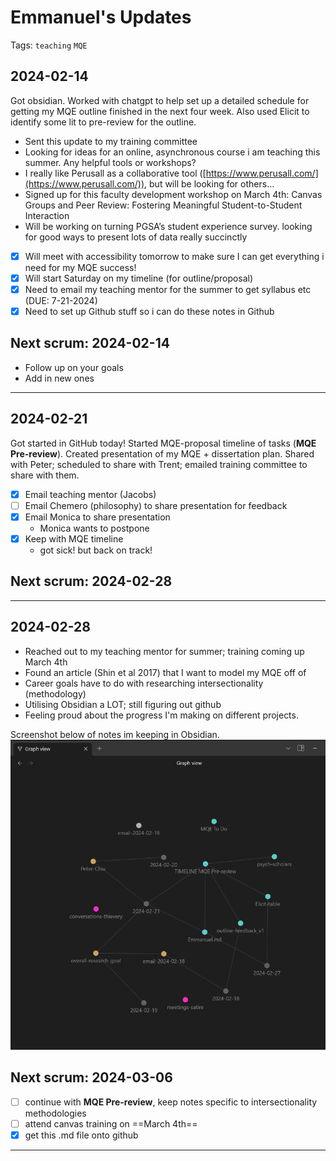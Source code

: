 # Emmanuel's Updates

Tags: `teaching` `MQE`

## 2024-02-14

Got obsidian. Worked with chatgpt to help set up a detailed schedule for getting my MQE outline finished in the next four week. Also used Elicit to identify some lit to pre-review for the outline.

- Sent this update to my training committee
- Looking for ideas for an online, asynchronous course i am teaching this summer. Any helpful tools or workshops?
- I really like Perusall as a collaborative tool ([https://www.perusall.com/](https://www.perusall.com/)), but will be looking for others…
- Signed up for this faculty development workshop on March 4th: Canvas Groups and Peer Review: Fostering Meaningful Student-to-Student Interaction
- Will be working on turning PGSA’s student experience survey. looking for good ways to present lots of data really succinctly

- [x] Will meet with accessibility tomorrow to make sure I can get everything i need for my MQE success!
- [x] Will start Saturday on my timeline (for outline/proposal)
- [x] Need to email my teaching mentor for the summer to get syllabus etc (DUE: 7-21-2024)
- [x] Need to set up Github stuff so i can do these notes in Github

## Next scrum: 2024-02-14

- Follow up on your goals
- Add in new ones

___

## 2024-02-21

Got started in GitHub today!
Started MQE-proposal timeline of tasks (**MQE Pre-review**). Created presentation of my MQE + dissertation plan. Shared with Peter; scheduled to share with Trent; emailed training committee to share with them.

- [x] Email teaching mentor (Jacobs)
- [ ] Email Chemero (philosophy) to share presentation for feedback
- [x] Email Monica to share presentation
  - Monica wants to postpone
- [x] Keep with MQE timeline
  - got sick! but back on track!

## Next scrum: 2024-02-28

___

## 2024-02-28

- Reached out to my teaching mentor for summer; training coming up March 4th
- Found an article (Shin et al 2017) that I want to model my MQE off of
- Career goals have to do with researching intersectionality (methodology)
- Utilising Obsidian a LOT; still figuring out github
- Feeling proud about the progress I'm making on different projects.

Screenshot below of notes im keeping in Obsidian.
![Obsidian Screenshot 2024-02-27](https://github.com/UC-Psychology/practicum-scrum/blob/patch-1/images/Screenshot%202024-02-27.png "progress")

## Next scrum: 2024-03-06

- [ ] continue with **MQE Pre-review**, keep notes specific to intersectionality methodologies
- [ ] attend canvas training on ==March 4th==
- [x] get this .md file onto github

___
